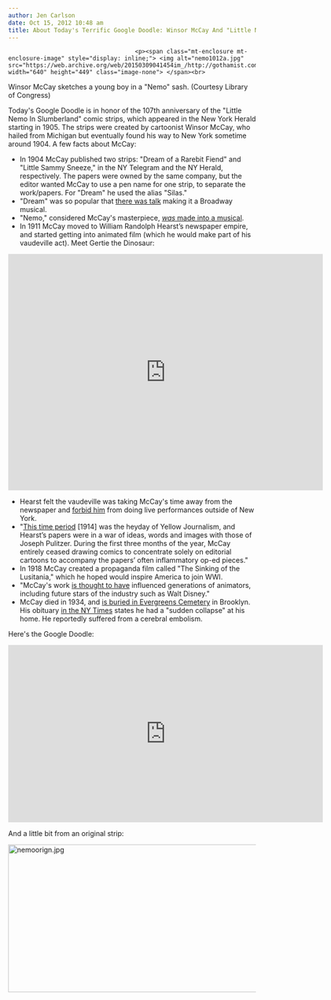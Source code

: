 ```yaml
---
author: Jen Carlson
date: Oct 15, 2012 10:48 am
title: About Today's Terrific Google Doodle: Winsor McCay And "Little Nemo"
---
```


	
										<p><span class="mt-enclosure mt-enclosure-image" style="display: inline;"> <img alt="nemo1012a.jpg" src="https://web.archive.org/web/20150309041454im_/http://gothamist.com/attachments/arts_jen/nemo1012a.jpg" width="640" height="449" class="image-none"> </span><br>
<span class="photo_caption">Winsor McCay sketches a young boy in a &quot;Nemo&quot; sash. (Courtesy Library of Congress)</span></p>

<p>Today&apos;s Google Doodle is in honor of the 107th anniversary of the &quot;Little Nemo In Slumberland&quot; comic strips, which appeared in the New York Herald starting in 1905. The strips were created by cartoonist Winsor McCay, who hailed from Michigan but eventually found his way to New York sometime around 1904. A few facts about McCay:</p>

<ul><li>In 1904 McCay published two strips: &quot;Dream of a Rarebit Fiend&quot; and &quot;Little Sammy Sneeze,&quot; in the NY Telegram and the NY Herald, respectively. The papers were owned by the same company, but the editor wanted McCay to use a pen name for one strip, to separate the work/papers. For &quot;Dream&quot; he used the alias &quot;Silas.&quot;
</li><li>&quot;Dream&quot; was so popular that <a href="https://web.archive.org/web/20150309041454/http://vegalleries.com/winsorbio.html">there was talk</a> making it a Broadway musical.
</li><li>&quot;Nemo,&quot; considered McCay&apos;s masterpiece, <a href="https://web.archive.org/web/20150309041454/http://madcartoonist.blogspot.com/2006/07/little-nemo-on-broadway.html"><em>was</em> made into a musical</a>.
</li><li>In 1911 McCay moved to William Randolph Hearst&#x2019;s newspaper empire, and started getting into animated film (which he would make part of his vaudeville act). Meet Gertie the Dinosaur:</li></ul>
<iframe width="640" height="480" src="https://web.archive.org/web/20150309041454if_/http://www.youtube-nocookie.com/embed/UY40DHs9vc4" frameborder="0" allowfullscreen></iframe>
<ul><li>Hearst felt the vaudeville was taking McCay&apos;s time away from the newspaper and <a href="https://web.archive.org/web/20150309041454/http://gadgets.ndtv.com/others/news/winsor-mccay-the-cartoon-animator-280063">forbid him</a> from doing live performances outside of New York.
</li><li>&quot;<a href="https://web.archive.org/web/20150309041454/http://sllib.org/books-more/local-history/winsor-mccay/timeline/">This time period</a> [1914] was the heyday of Yellow Journalism, and Hearst&#x2019;s papers were in a war of ideas, words and images with those of Joseph Pulitzer. During the first three months of the year, McCay entirely ceased drawing comics to concentrate solely on editorial cartoons to accompany the papers&#x2019; often inflammatory op-ed pieces.&quot;
</li><li>In 1918 McCay created a propaganda film called &quot;The Sinking of the Lusitania,&quot; which he hoped would inspire America to join WWI.
</li><li>&quot;McCay&apos;s work <a href="https://web.archive.org/web/20150309041454/http://www.telegraph.co.uk/technology/google/google-doodle/9608878/Winsor-McCays-Little-Nemo-cartoon-celebrated-in-Google-Doodle.html">is thought to have</a> influenced generations of animators, including future stars of the industry such as Walt Disney.&quot;
</li><li>McCay died in 1934, and <a href="https://web.archive.org/web/20150309041454/https://twitter.com/brooklynhistory/status/257837316045959168">is buried in Evergreens Cemetery</a> in Brooklyn. His obituary <a href="https://web.archive.org/web/20150309041454/http://sllib.org/wp-content/uploads/2012/02/obit-nyt-7.27.1934.jpg">in the NY Times</a> states he had a &quot;sudden collapse&quot; at his home. He reportedly suffered from a cerebral embolism.</li></ul>

<p>Here&apos;s the Google Doodle: </p>

<p><iframe width="640" height="360" src="https://web.archive.org/web/20150309041454if_/http://www.youtube-nocookie.com/embed/fh3BdDTFSFo" frameborder="0" allowfullscreen></iframe></p>

<p>And a little bit from an original strip:</p>

<p><span class="mt-enclosure mt-enclosure-image" style="display: inline;"> <img alt="nemoorign.jpg" src="https://web.archive.org/web/20150309041454im_/http://gothamist.com/attachments/arts_jen/nemoorign.jpg" width="640" height="300" class="image-none"> </span></p>					
										
									
				